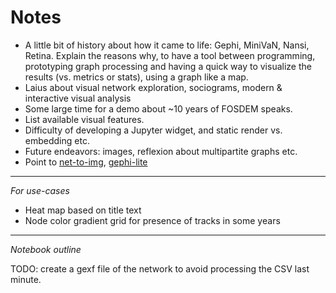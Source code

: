 # Notes

* A little bit of history about how it came to life: Gephi, MiniVaN, Nansi, Retina. Explain the reasons why, to have a tool between programming, prototyping graph processing and having a quick way to visualize the results (vs. metrics or stats), using a graph like a map.
* Laius about visual network exploration, sociograms, modern & interactive visual analysis
* Some large time for a demo about ~10 years of FOSDEM speaks.
* List available visual features.
* Difficulty of developing a Jupyter widget, and static render vs. embedding etc.
* Future endeavors: images, reflexion about multipartite graphs etc.
* Point to [net-to-img](https://www.npmjs.com/package/net-to-img), [gephi-lite](https://github.com/gephi/gephi-lite)

---

*For use-cases*

* Heat map based on title text
* Node color gradient grid for presence of tracks in some years

---

*Notebook outline*

TODO: create a gexf file of the network to avoid processing the CSV last minute.

